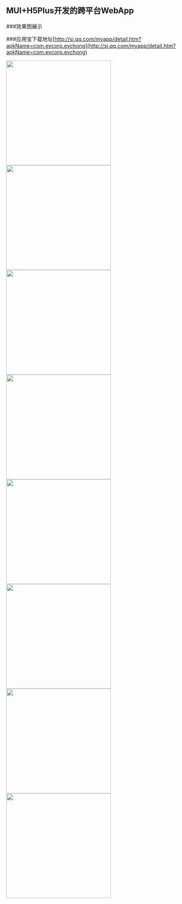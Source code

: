 ## MUI+H5Plus开发的跨平台WebApp

###效果图展示

###应用宝下载地址[http://sj.qq.com/myapp/detail.htm?apkName=com.evcorp.evchong](http://sj.qq.com/myapp/detail.htm?apkName=com.evcorp.evchong)	

<div  align="left">    
 	<img src="/showImg/01.jpg" width = "280" align=center />
 	<img src="/showImg/02.jpg" width = "280" align=center />
 	<img src="/showImg/03.jpg" width = "280" align=center />
</div>

<div align="left" margin-top="20px;">
	<img src="/showImg/04.jpg" width = "280" align=center />
 	<img src="/showImg/05.jpg" width = "280" align=center />
 	<img src="/showImg/06.png" width = "280" align=center />
</div>

<div align="left" margin-top="20px;">
	<img src="/showImg/07.jpg" width = "280" align=center />
	<img src="/showImg/08.png" width = "280" align=center />
</div>
 


